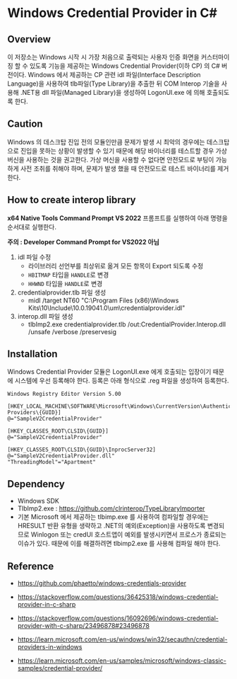 # Windows Credential Provider in C# 

## Overview

이 저장소는 Windows 시작 시 가장 처음으로 출력되는 사용자 인증 화면을 커스터마이징 할 수 있도록 기능을 제공하는 Windows Credential Provider(이하 CP) 의 C# 버전이다. Windows 에서 제공하는 CP 관련 idl 파일(Interface Description Language)을 사용하여 tlb파일(Type Library)을 추출한 뒤 COM Interop 기술을 사용해 .NET용 dll 파일(Managed Library)을 생성하여 LogonUI.exe 에 의해 호출되도록 한다.



## Caution

Windows 의 데스크탑 진입 전의 모듈인만큼 문제가 발생 시 최악의 경우에는 데스크탑으로 진입을 못하는 상황이 발생할 수 있기 때문에 해당 바이너리를 테스트할 경우 가상 버신을 사용하는 것을 권고한다. 가상 머신을 사용할 수 없다면 안전모드로 부팅이 가능하게 사전 조취를 취해야 하며, 문제가 발생 했을 때  안전모드로 테스트 바이너리를 제거한다.



## How to create interop library

**x64 Native Tools Command Prompt VS 2022** 프롬프트를 실행하여 아래 명령을 순서대로 실행한다. 

**주의 : Developer Command Prompt for VS2022 아님**


1. idl 파일 수정
   - 라이브러리 선언부를 최상위로 옮겨 모든 항목이 Export 되도록 수정
   - `HBITMAP` 타입을 `HANDLE`로 변경
   - `HHWND` 타입을 `HANDLE`로 변경
2. credentialprovider.tlb 파일 생성
   - midl /target NT60 "C:\Program Files (x86)\Windows Kits\10\Include\10.0.19041.0\um\credentialprovider.idl"
3. interop.dll 파일 생성
   - tlbImp2.exe credentialprovider.tlb /out:CredentialProvider.Interop.dll /unsafe /verbose /preservesig



## Installation

Windows Credential Provider 모듈은 LogonUI.exe 에게 호출되는 입장이기 때문에 시스템에 우선 등록해야 한다. 등록은 아래 형식으로 .reg 파일을 생성하여 등록한다.

```
Windows Registry Editor Version 5.00

[HKEY_LOCAL_MACHINE\SOFTWARE\Microsoft\Windows\CurrentVersion\Authentication\Credential Providers\{GUID}]
@="SampleV2CredentialProvider"

[HKEY_CLASSES_ROOT\CLSID\{GUID}]
@="SampleV2CredentialProvider"

[HKEY_CLASSES_ROOT\CLSID\{GUID}\InprocServer32]
@="SampleV2CredentialProvider.dll"
"ThreadingModel"="Apartment"
```



## Dependency

-  Windows SDK
-  TlbImp2.exe : https://github.com/clrinterop/TypeLibraryImporter
  - 기본  Microsoft 에서 제공하는 tlbimp.exe 를 사용하여 컴파일할 경우에는 HRESULT 반환 유형을 생략하고 .NET의 예외(Exception)을 사용하도록 변경되므로 Winlogon 또는 credUI 호스트앱이 예외를 발생시키면서 프로스가 종료되는 이슈가 있다. 때문에 이를 해결하려면 tlbimp2.exe 를 사용해 컴파일 해야 한다.

## Reference

- https://github.com/phaetto/windows-credentials-provider
- https://stackoverflow.com/questions/36425318/windows-credential-provider-in-c-sharp
- https://stackoverflow.com/questions/16092696/windows-credential-provider-with-c-sharp/23496878#23496878
- https://learn.microsoft.com/en-us/windows/win32/secauthn/credential-providers-in-windows

- https://learn.microsoft.com/en-us/samples/microsoft/windows-classic-samples/credential-provider/
